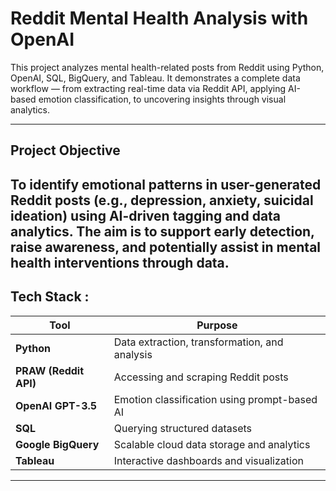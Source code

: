 # Reddit Mental Health Analysis with OpenAI
This project analyzes mental health-related posts from Reddit using Python, OpenAI, SQL, BigQuery, and Tableau. It demonstrates a complete data workflow — from extracting real-time data via Reddit API, applying AI-based emotion classification, to uncovering insights through visual analytics.

---

## Project Objective
To identify emotional patterns in user-generated Reddit posts (e.g., depression, anxiety, suicidal ideation) using AI-driven tagging and data analytics. The aim is to support early detection, raise awareness, and potentially assist in mental health interventions through data.
---

## Tech Stack :

| Tool                  | Purpose                                       |
| --------------------- | --------------------------------------------- |
| **Python**            | Data extraction, transformation, and analysis |
| **PRAW (Reddit API)** | Accessing and scraping Reddit posts           |
| **OpenAI GPT-3.5**    | Emotion classification using prompt-based AI  |
| **SQL**               | Querying structured datasets                  |
| **Google BigQuery**   | Scalable cloud data storage and analytics     |
| **Tableau**           | Interactive dashboards and visualization      |

---
